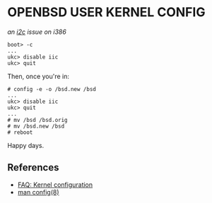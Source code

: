 OPENBSD USER KERNEL CONFIG
==========================

_an [i2c](http://en.wikipedia.org/wiki/I2c) issue on i386_

    boot> -c
    ...
    ukc> disable iic
    ukc> quit

Then, once you're in:

    # config -e -o /bsd.new /bsd
    ...
    ukc> disable iic
    ukc> quit
    ...
    # mv /bsd /bsd.orig
    # mv /bsd.new /bsd
    # reboot

Happy days.

References
----------
* [FAQ: Kernel configuration](http://www.openbsd.org/faq/faq5.html#config)
* [man config(8)](http://www.openbsd.org/cgi-bin/man.cgi?config)
